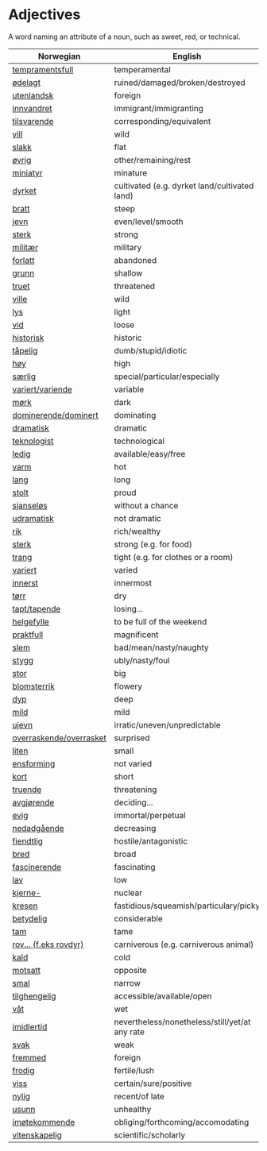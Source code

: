# Adjectives

A word naming an attribute of a noun, such as sweet, red, or technical.

| Norwegian | English |
| --- | --- |
| [tempramentsfull](https://www.ordnett.no/search?language=no&phrase=tempramentsfull) | temperamental |
| [ødelagt](https://www.ordnett.no/search?language=no&phrase=ødelagt) | ruined/damaged/broken/destroyed |
| [utenlandsk](https://www.ordnett.no/search?language=no&phrase=utenlandsk) | foreign |
| [innvandret](https://www.ordnett.no/search?language=no&phrase=innvandret) | immigrant/immigranting |
| [tilsvarende](https://www.ordnett.no/search?language=no&phrase=tilsvarende) | corresponding/equivalent |
| [vill](https://www.ordnett.no/search?language=no&phrase=vill) | wild |
| [slakk](https://www.ordnett.no/search?language=no&phrase=slakk) | flat |
| [øvrig](https://www.ordnett.no/search?language=no&phrase=øvrig) | other/remaining/rest |
| [miniatyr](https://www.ordnett.no/search?language=no&phrase=miniatyr) | minature |
| [dyrket](https://www.ordnett.no/search?language=no&phrase=dyrket) | cultivated (e.g. dyrket land/cultivated land) |
| [bratt](https://www.ordnett.no/search?language=no&phrase=bratt) | steep |
| [jevn](https://www.ordnett.no/search?language=no&phrase=jevn) | even/level/smooth |
| [sterk](https://www.ordnett.no/search?language=no&phrase=sterk) | strong |
| [militær](https://www.ordnett.no/search?language=no&phrase=militær) | military |
| [forlatt](https://www.ordnett.no/search?language=no&phrase=forlatt) | abandoned |
| [grunn](https://www.ordnett.no/search?language=no&phrase=grunn) | shallow |
| [truet](https://www.ordnett.no/search?language=no&phrase=truet) | threatened |
| [ville](https://www.ordnett.no/search?language=no&phrase=ville) | wild |
| [lys](https://www.ordnett.no/search?language=no&phrase=lys) | light |
| [vid](https://www.ordnett.no/search?language=no&phrase=vid) | loose |
| [historisk](https://www.ordnett.no/search?language=no&phrase=historisk) | historic |
| [tåpelig](https://www.ordnett.no/search?language=no&phrase=tåpelig) | dumb/stupid/idiotic |
| [høy](https://www.ordnett.no/search?language=no&phrase=høy) | high |
| [særlig](https://www.ordnett.no/search?language=no&phrase=særlig) | special/particular/especially |
| [variert/variende](https://www.ordnett.no/search?language=no&phrase=variert/variende) | variable |
| [mørk](https://www.ordnett.no/search?language=no&phrase=mørk) | dark |
| [dominerende/dominert](https://www.ordnett.no/search?language=no&phrase=dominerende/dominert) | dominating |
| [dramatisk](https://www.ordnett.no/search?language=no&phrase=dramatisk) | dramatic |
| [teknologist](https://www.ordnett.no/search?language=no&phrase=teknologist) | technological |
| [ledig](https://www.ordnett.no/search?language=no&phrase=ledig) | available/easy/free |
| [varm](https://www.ordnett.no/search?language=no&phrase=varm) | hot |
| [lang](https://www.ordnett.no/search?language=no&phrase=lang) | long |
| [stolt](https://www.ordnett.no/search?language=no&phrase=stolt) | proud |
| [sjanseløs](https://www.ordnett.no/search?language=no&phrase=sjanseløs) | without a chance |
| [udramatisk](https://www.ordnett.no/search?language=no&phrase=udramatisk) | not dramatic |
| [rik](https://www.ordnett.no/search?language=no&phrase=rik) | rich/wealthy |
| [sterk](https://www.ordnett.no/search?language=no&phrase=sterk) | strong (e.g. for food) |
| [trang](https://www.ordnett.no/search?language=no&phrase=trang) | tight (e.g. for clothes or a room) |
| [variert](https://www.ordnett.no/search?language=no&phrase=variert) | varied |
| [innerst](https://www.ordnett.no/search?language=no&phrase=innerst) | innermost |
| [tørr](https://www.ordnett.no/search?language=no&phrase=tørr) | dry |
| [tapt/tapende](https://www.ordnett.no/search?language=no&phrase=tapt/tapende) | losing... |
| [helgefylle](https://www.ordnett.no/search?language=no&phrase=helgefylle) | to be full of the weekend |
| [praktfull](https://www.ordnett.no/search?language=no&phrase=praktfull) | magnificent |
| [slem](https://www.ordnett.no/search?language=no&phrase=slem) | bad/mean/nasty/naughty |
| [stygg](https://www.ordnett.no/search?language=no&phrase=stygg) | ubly/nasty/foul |
| [stor](https://www.ordnett.no/search?language=no&phrase=stor) | big |
| [blomsterrik](https://www.ordnett.no/search?language=no&phrase=blomsterrik) | flowery |
| [dyp](https://www.ordnett.no/search?language=no&phrase=dyp) | deep |
| [mild](https://www.ordnett.no/search?language=no&phrase=mild) | mild |
| [ujevn](https://www.ordnett.no/search?language=no&phrase=ujevn) | irratic/uneven/unpredictable |
| [overraskende/overrasket](https://www.ordnett.no/search?language=no&phrase=overraskende/overrasket) | surprised |
| [liten](https://www.ordnett.no/search?language=no&phrase=liten) | small |
| [ensforming](https://www.ordnett.no/search?language=no&phrase=ensforming) | not varied |
| [kort](https://www.ordnett.no/search?language=no&phrase=kort) | short |
| [truende](https://www.ordnett.no/search?language=no&phrase=truende) | threatening |
| [avgjørende](https://www.ordnett.no/search?language=no&phrase=avgjørende) | deciding... |
| [evig](https://www.ordnett.no/search?language=no&phrase=evig) | immortal/perpetual |
| [nedadgående](https://www.ordnett.no/search?language=no&phrase=nedadgående) | decreasing |
| [fiendtlig](https://www.ordnett.no/search?language=no&phrase=fiendtlig) | hostile/antagonistic |
| [bred](https://www.ordnett.no/search?language=no&phrase=bred) | broad |
| [fascinerende](https://www.ordnett.no/search?language=no&phrase=fascinerende) | fascinating |
| [lav](https://www.ordnett.no/search?language=no&phrase=lav) | low |
| [kjerne-](https://www.ordnett.no/search?language=no&phrase=kjerne-) | nuclear |
| [kresen](https://www.ordnett.no/search?language=no&phrase=kresen) | fastidious/squeamish/particulary/picky |
| [betydelig](https://www.ordnett.no/search?language=no&phrase=betydelig) | considerable |
| [tam](https://www.ordnett.no/search?language=no&phrase=tam) | tame |
| [rov... (f.eks rovdyr)](https://www.ordnett.no/search?language=no&phrase=rov...%20(f.eks%20rovdyr)) | carniverous (e.g. carniverous animal) |
| [kald](https://www.ordnett.no/search?language=no&phrase=kald) | cold |
| [motsatt](https://www.ordnett.no/search?language=no&phrase=motsatt) | opposite |
| [smal](https://www.ordnett.no/search?language=no&phrase=smal) | narrow |
| [tilghengelig](https://www.ordnett.no/search?language=no&phrase=tilghengelig) | accessible/available/open |
| [våt](https://www.ordnett.no/search?language=no&phrase=våt) | wet |
| [imidlertid](https://www.ordnett.no/search?language=no&phrase=imidlertid) | nevertheless/nonetheless/still/yet/at any rate |
| [svak](https://www.ordnett.no/search?language=no&phrase=svak) | weak |
| [fremmed](https://www.ordnett.no/search?language=no&phrase=fremmed) | foreign |
| [frodig](https://www.ordnett.no/search?language=no&phrase=frodig) | fertile/lush |
| [viss](https://www.ordnett.no/search?language=no&phrase=viss) | certain/sure/positive |
| [nylig](https://www.ordnett.no/search?language=no&phrase=nylig) | recent/of late |
| [usunn](https://www.ordnett.no/search?language=no&phrase=usunn) | unhealthy |
| [imøtekommende](https://www.ordnett.no/search?language=no&phrase=imøtekommende) | obliging/forthcoming/accomodating |
| [vitenskapelig](https://www.ordnett.no/search?language=no&phrase=vitenskapelig) | scientific/scholarly |

